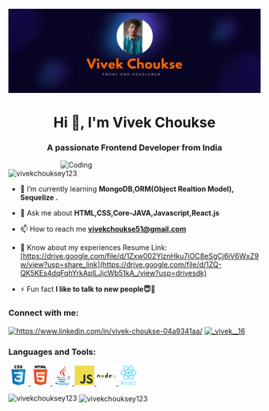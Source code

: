 ![logo](https://github.com/vivekchouksey123/vivekchouksey123/blob/main/vivek%20choukse.png)
<h1 align="center">Hi 👋, I'm Vivek Choukse</h1>
<h3 align="center">A passionate Frontend Developer from India</h3>
<img align="right" alt="Coding" width="400" src="https://media.tenor.com/2uyENRmiUt0AAAAC/coding.gif">

<p align="left"> <img src="https://komarev.com/ghpvc/?username=vivekchouksey123&label=Profile%20views&color=0e75b6&style=flat" alt="vivekchouksey123" /> </p>

- 🌱 I’m currently learning **MongoDB,ORM(Object Realtion Model), Sequelize .**

- 💬 Ask me about **HTML,CSS,Core-JAVA,Javascript,React.js**

- 📫 How to reach me **vivekchoukse51@gmail.com**

- 📄 Know about my experiences Resume Link: [https://drive.google.com/file/d/1Zxw002YlznHku7iOC8eSgCj6iV6WxZ9w/view?usp=share_link](https://drive.google.com/file/d/1ZQ-QK5KEs4dqFqhYrkApILJjcWb51kA_/view?usp=drivesdk)

- ⚡ Fun fact **I like to talk to new people😇🤜**

<h3 align="left">Connect with me:</h3>
<p align="left">
<a href="https://www.linkedin.com/in/vivek-choukse51296p/" target="blank"><img align="center" src="https://raw.githubusercontent.com/rahuldkjain/github-profile-readme-generator/master/src/images/icons/Social/linked-in-alt.svg" alt="https://www.linkedin.com/in/vivek-choukse-04a9341aa/" height="30" width="40" /></a>
<a href="https://instagram.com/_vivek__16" target="blank"><img align="center" src="https://raw.githubusercontent.com/rahuldkjain/github-profile-readme-generator/master/src/images/icons/Social/instagram.svg" alt="_vivek__16" height="30" width="40" /></a>
</p>

<h3 align="left">Languages and Tools:</h3>
<p align="left"> <a href="https://www.w3schools.com/css/" target="_blank" rel="noreferrer"> <img src="https://raw.githubusercontent.com/devicons/devicon/master/icons/css3/css3-original-wordmark.svg" alt="css3" width="40" height="40"/> </a> <a href="https://www.w3.org/html/" target="_blank" rel="noreferrer"> <img src="https://raw.githubusercontent.com/devicons/devicon/master/icons/html5/html5-original-wordmark.svg" alt="html5" width="40" height="40"/> </a> <a href="https://www.java.com" target="_blank" rel="noreferrer"> <img src="https://raw.githubusercontent.com/devicons/devicon/master/icons/java/java-original.svg" alt="java" width="40" height="40"/> </a> <a href="https://developer.mozilla.org/en-US/docs/Web/JavaScript" target="_blank" rel="noreferrer"> <img src="https://raw.githubusercontent.com/devicons/devicon/master/icons/javascript/javascript-original.svg" alt="javascript" width="40" height="40"/> </a> <a href="https://nodejs.org" target="_blank" rel="noreferrer"> <img src="https://raw.githubusercontent.com/devicons/devicon/master/icons/nodejs/nodejs-original-wordmark.svg" alt="nodejs" width="40" height="40"/> </a> <a href="https://reactjs.org/" target="_blank" rel="noreferrer"> <img src="https://raw.githubusercontent.com/devicons/devicon/master/icons/react/react-original-wordmark.svg" alt="react" width="40" height="40"/> </a> </p>

<p><img align="left" src="https://github-readme-stats.vercel.app/api/top-langs?username=vivekchouksey123&show_icons=true&locale=en&layout=compact" alt="vivekchouksey123" /></p>

<p>&nbsp;<img align="center" src="https://github-readme-stats.vercel.app/api?username=vivekchouksey123&show_icons=true&locale=en" alt="vivekchouksey123" /></p>


